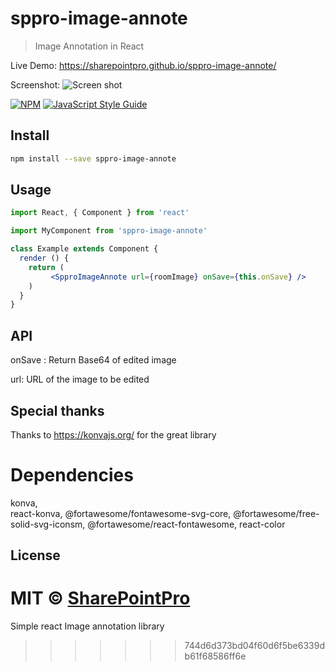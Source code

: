 # sppro-image-annote
> Image Annotation in React

Live Demo:
https://sharepointpro.github.io/sppro-image-annote/

Screenshot:
![Screen shot](https://sharepointpro.github.io/sppro-image-annote/imageannote.PNG "Optional title")


[![NPM](https://img.shields.io/npm/v/sppro-image-annote.svg)](https://www.npmjs.com/package/sppro-image-annote) [![JavaScript Style Guide](https://img.shields.io/badge/code_style-standard-brightgreen.svg)](https://standardjs.com)

## Install

```bash
npm install --save sppro-image-annote
```

## Usage

```jsx
import React, { Component } from 'react'

import MyComponent from 'sppro-image-annote'

class Example extends Component {
  render () {
    return (
         <SpproImageAnnote url={roomImage} onSave={this.onSave} />
    )
  }
}
```

## API
onSave : Return Base64 of edited image

url: URL of the image to be edited

## Special thanks
Thanks to https://konvajs.org/ for the great library

# Dependencies
   konva,   
   react-konva,
   @fortawesome/fontawesome-svg-core,
   @fortawesome/free-solid-svg-iconsm,
   @fortawesome/react-fontawesome,
   react-color

## License

MIT © [SharePointPro](https://github.com/SharePointPro)
=======
Simple react Image annotation library
>>>>>>> 744d6d373bd04f60d6f5be6339db61f68586ff6e

